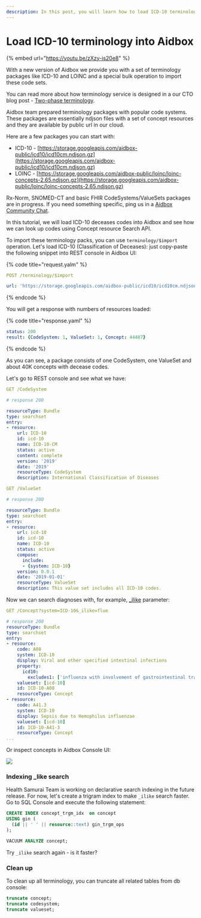 ```yaml
---
description: In this post, you will learn how to load ICD-10 terminology into aidbox.
---
```


# Load ICD-10 terminology into Aidbox

{% embed url="https://youtu.be/zXzy-is20e8" %}

With a new version of Aidbox we provide you with a set of terminology packages like ICD-10 and LOINC and a special bulk operation to import these code sets.

You can read more about how terminology service is designed in a our CTO blog post - [Two-phase terminology](https://medium.com/@niquola/two-phase-fhir-terminology-e52e1b105f6d).

Aidbox team prepared terminology packages with popular code systems. These packages are essentially ndjson files with a set of concept resources and they are available by public url in our cloud.

Here are a few packages you can start with:

* ICD-10 - [https://storage.googleapis.com/aidbox-public/icd10/icd10cm.ndjson.gz](https://storage.googleapis.com/aidbox-public/icd10/icd10cm.ndjson.gz)
* LOINC - [https://storage.googleapis.com/aidbox-public/loinc/loinc-concepts-2.65.ndjson.gz](https://storage.googleapis.com/aidbox-public/loinc/loinc-concepts-2.65.ndjson.gz)

Rx-Norm, SNOMED-CT and basic FHIR CodeSystems/ValueSets packages are in progress. If you need something specific, ping us in a [Aidbox Community Chat](https://t.me/aidbox).

In this tutorial, we will load ICD-10 deceases codes into Aidbox and see how we can look up codes using Concept resource Search API.

To import these terminology packs, you can use `terminology/$import` operation. Let's load ICD-10 (Classification of Deceases): just copy-paste the following snippet into REST console in Aidbox UI:

{% code title="request.yalm" %}
```yaml
POST /terminology/$import

url: 'https://storage.googleapis.com/aidbox-public/icd10/icd10cm.ndjson.gz'
```
{% endcode %}

You will get a response with numbers of resources loaded:

{% code title="response.yaml" %}
```yaml
status: 200
result: {CodeSystem: 1, ValueSet: 1, Concept: 44487}
```
{% endcode %}

As you can see, a package consists of one CodeSystem, one ValueSet and about 40K concepts with decease codes.

Let's go to REST console and see what we have:

```yaml
GET /CodeSystem

# response 200

resourceType: Bundle
type: searchset
entry:
- resource:
    url: ICD-10
    id: icd-10
    name: ICD-10-CM
    status: active
    content: complete
    version: '2019'
    date: '2019'
    resourceType: CodeSystem
    description: International Classification of Diseases
```

```yaml
GET /ValueSet

# response 200

resourceType: Bundle
type: searchset
entry:
- resource:
    url: icd-10
    id: icd-10
    name: ICD-10
    status: active
    compose:
      include:
      - {system: ICD-10}
    version: 0.0.1
    date: '2019-01-01'
    resourceType: ValueSet
    description: This value set includes all ICD-10 codes.
```

Now we can search diagnoses with, for example, [\_ilike](../../api/rest-api/fhir-search/searchparameter.md#ilike) parameter:

```yaml
GET /Concept?system=ICD-10&_ilike=flue

# response 200
resourceType: Bundle
type: searchset
entry:
- resource:
    code: A08
    system: ICD-10
    display: Viral and other specified intestinal infections
    property:
      icd10:
        excludes1: ['influenza with involvement of gastrointestinal tract (J09.X3, 10.2, J11.2)']
    valueset: [icd-10]
    id: ICD-10-A08
    resourceType: Concept
- resource:
    code: A41.3
    system: ICD-10
    display: Sepsis due to Hemophilus influenzae
    valueset: [icd-10]
    id: ICD-10-A41-3
    resourceType: Concept
...
```

Or inspect concepts in Aidbox Console UI:

![](../../.gitbook/assets/screen-shot-2019-05-14-at-17.23.53.png)

### Indexing \_like search

Health Samurai Team is working on declarative search indexing in the future release. For now, let's create a trigram index to make `_ilike` search faster. Go to SQL Console and execute the following statement:

```sql
CREATE INDEX concept_trgm_idx  on concept
USING gin (
  (id || ' ' || resource::text) gin_trgm_ops
);

VACUUM ANALYZE concept;
```

Try `_ilike` search again - is it faster?

### Clean up

To clean up all terminology, you can truncate all related tables from db console:

```sql
truncate concept;
truncate codesystem;
truncate valueset;
```

